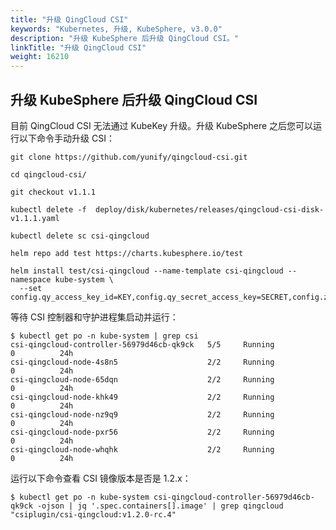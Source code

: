 ```yaml
---
title: "升级 QingCloud CSI"
keywords: "Kubernetes, 升级, KubeSphere, v3.0.0"
description: "升级 KubeSphere 后升级 QingCloud CSI。"
linkTitle: "升级 QingCloud CSI"
weight: 16210
---
```


## 升级 KubeSphere 后升级 QingCloud CSI

目前 QingCloud CSI 无法通过 KubeKey 升级。升级 KubeSphere 之后您可以运行以下命令手动升级 CSI：

```
git clone https://github.com/yunify/qingcloud-csi.git
```

```
cd qingcloud-csi/
```

```
git checkout v1.1.1
```

```
kubectl delete -f  deploy/disk/kubernetes/releases/qingcloud-csi-disk-v1.1.1.yaml
```

```
kubectl delete sc csi-qingcloud
```

```
helm repo add test https://charts.kubesphere.io/test
```

```
helm install test/csi-qingcloud --name-template csi-qingcloud --namespace kube-system \
  --set config.qy_access_key_id=KEY,config.qy_secret_access_key=SECRET,config.zone=ZONE,sc.type=2
```

等待 CSI 控制器和守护进程集启动并运行：

```
$ kubectl get po -n kube-system | grep csi
csi-qingcloud-controller-56979d46cb-qk9ck   5/5     Running            0          24h
csi-qingcloud-node-4s8n5                    2/2     Running            0          24h
csi-qingcloud-node-65dqn                    2/2     Running            0          24h
csi-qingcloud-node-khk49                    2/2     Running            0          24h
csi-qingcloud-node-nz9q9                    2/2     Running            0          24h
csi-qingcloud-node-pxr56                    2/2     Running            0          24h
csi-qingcloud-node-whqhk                    2/2     Running            0          24h
```

运行以下命令查看 CSI 镜像版本是否是 1.2.x：

```
$ kubectl get po -n kube-system csi-qingcloud-controller-56979d46cb-qk9ck -ojson | jq '.spec.containers[].image' | grep qingcloud
"csiplugin/csi-qingcloud:v1.2.0-rc.4"
```
